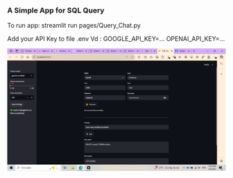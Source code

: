 ### A Simple App for SQL Query

To run app:
    streamlit run pages/Query_Chat.py

Add your API Key to file .env
    Vd : GOOGLE_API_KEY=...
         OPENAI_API_KEY=...

![Alt text](images/app.png)